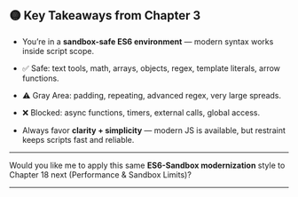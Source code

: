 ## 🟡 Key Takeaways from Chapter 3

- You’re in a **sandbox-safe ES6 environment** — modern syntax works inside script scope.
    
- ✅ Safe: text tools, math, arrays, objects, regex, template literals, arrow functions.
    
- ⚠ Gray Area: padding, repeating, advanced regex, very large spreads.
    
- ❌ Blocked: async functions, timers, external calls, global access.
    
- Always favor **clarity + simplicity** — modern JS is available, but restraint keeps scripts fast and reliable.
    

---

Would you like me to apply this same **ES6-Sandbox modernization** style to Chapter 18 next (Performance & Sandbox Limits)?

---
